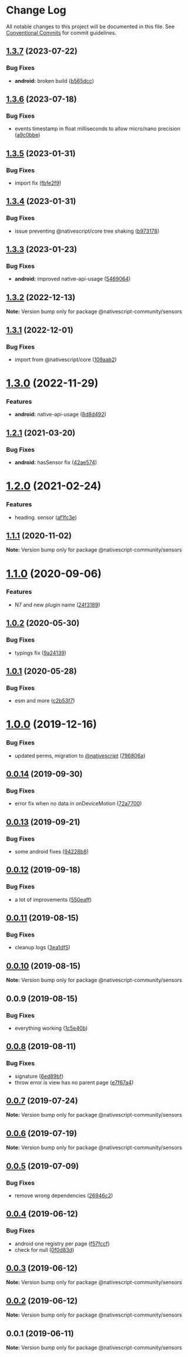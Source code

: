 # Change Log

All notable changes to this project will be documented in this file.
See [Conventional Commits](https://conventionalcommits.org) for commit guidelines.

## [1.3.7](https://github.com/nativescript-community/sensors/compare/v1.3.6...v1.3.7) (2023-07-22)


### Bug Fixes

* **android:** broken build ([b565dcc](https://github.com/nativescript-community/sensors/commit/b565dcc49f20f11df7d8634f4f9759afb0e2c92a))





## [1.3.6](https://github.com/nativescript-community/sensors/compare/v1.3.5...v1.3.6) (2023-07-18)


### Bug Fixes

* events timestamp in float milliseconds to allow micro/nano precision ([a9c0bbe](https://github.com/nativescript-community/sensors/commit/a9c0bbe3b24d3a0000bdcae924514ec6bea2b2e0))





## [1.3.5](https://github.com/nativescript-community/sensors/compare/v1.3.4...v1.3.5) (2023-01-31)


### Bug Fixes

* import fix ([fbfe2f9](https://github.com/nativescript-community/sensors/commit/fbfe2f9e680460e88cdb2e6edcbe13e9a6ea4d96))





## [1.3.4](https://github.com/nativescript-community/sensors/compare/v1.3.3...v1.3.4) (2023-01-31)


### Bug Fixes

* issue preventing @nativescript/core tree shaking ([b973178](https://github.com/nativescript-community/sensors/commit/b973178f274c94519d31cdab6f25dae8ecd34777))





## [1.3.3](https://github.com/nativescript-community/sensors/compare/v1.3.2...v1.3.3) (2023-01-23)


### Bug Fixes

* **android:** improved native-api-usage ([5469064](https://github.com/nativescript-community/sensors/commit/546906488ce787b2d38fa3007db794406a653177))





## [1.3.2](https://github.com/Akylas/nativescript-sensors/compare/v1.3.1...v1.3.2) (2022-12-13)

**Note:** Version bump only for package @nativescript-community/sensors





## [1.3.1](https://github.com/Akylas/nativescript-sensors/compare/v1.3.0...v1.3.1) (2022-12-01)


### Bug Fixes

* import from @nativescript/core ([109aab2](https://github.com/Akylas/nativescript-sensors/commit/109aab229eba0606e1851fd567ce9e0aa153d7f9))





# [1.3.0](https://github.com/Akylas/nativescript-sensors/compare/v1.2.1...v1.3.0) (2022-11-29)


### Features

* **android:** native-api-usage ([8d8d492](https://github.com/Akylas/nativescript-sensors/commit/8d8d492ca0e5b8c75bb83e17d07875bd007cfccd))





## [1.2.1](https://github.com/Akylas/nativescript-sensors/compare/v1.2.0...v1.2.1) (2021-03-20)


### Bug Fixes

* **android:** hasSensor fix ([42ae574](https://github.com/Akylas/nativescript-sensors/commit/42ae574ea067240002144c587448d89c8170917d))





# [1.2.0](https://github.com/Akylas/nativescript-sensors/compare/v1.1.1...v1.2.0) (2021-02-24)


### Features

* heading. sensor ([af1fc3e](https://github.com/Akylas/nativescript-sensors/commit/af1fc3e111d9eeea652af0aae00063d9380d0842))





## [1.1.1](https://github.com/Akylas/nativescript-sensors/compare/v1.1.0...v1.1.1) (2020-11-02)

**Note:** Version bump only for package @nativescript-community/sensors





# [1.1.0](https://github.com/Akylas/nativescript-sensors/compare/v1.0.2...v1.1.0) (2020-09-06)


### Features

* N7 and new plugin name ([24f3189](https://github.com/Akylas/nativescript-sensors/commit/24f3189fcafb7be7b262888de1afc5a97decfa58))





## [1.0.2](https://github.com/nativescript-community/sensors/compare/v1.0.1...v1.0.2) (2020-05-30)


### Bug Fixes

* typings fix ([9a24139](https://github.com/nativescript-community/sensors/commit/9a24139f8cbdc4ca3e93d254f7785cb9929eeb56))





## [1.0.1](https://github.com/nativescript-community/sensors/compare/v1.0.0...v1.0.1) (2020-05-28)


### Bug Fixes

* esm and more ([c2b53f7](https://github.com/nativescript-community/sensors/commit/c2b53f782416c1ae0cc92741811b6b7e770de721))





# [1.0.0](https://github.com/nativescript-community/sensors/compare/v0.0.14...v1.0.0) (2019-12-16)


### Bug Fixes

* updated perms, migration to [@nativescript](https://github.com/nativescript) ([796806a](https://github.com/nativescript-community/sensors/commit/796806ac8cdd27d5b9ea6de07a3df71f79a8b41e))





## [0.0.14](https://github.com/nativescript-community/sensors/compare/v0.0.13...v0.0.14) (2019-09-30)


### Bug Fixes

* error fix when no data in onDeviceMotion ([72a7700](https://github.com/nativescript-community/sensors/commit/72a7700))





## [0.0.13](https://github.com/nativescript-community/sensors/compare/v0.0.12...v0.0.13) (2019-09-21)


### Bug Fixes

* some android fixes ([94228b8](https://github.com/nativescript-community/sensors/commit/94228b8))





## [0.0.12](https://github.com/nativescript-community/sensors/compare/v0.0.11...v0.0.12) (2019-09-18)


### Bug Fixes

* a lot of improvements ([550eaff](https://github.com/nativescript-community/sensors/commit/550eaff))





## [0.0.11](https://github.com/nativescript-community/sensors/compare/v0.0.10...v0.0.11) (2019-08-15)


### Bug Fixes

* cleanup logs ([3ea1df5](https://github.com/nativescript-community/sensors/commit/3ea1df5))





## [0.0.10](https://github.com/nativescript-community/sensors/compare/v0.0.9...v0.0.10) (2019-08-15)

**Note:** Version bump only for package @nativescript-community/sensors





## 0.0.9 (2019-08-15)


### Bug Fixes

* everything working ([1c5e40b](https://github.com/nativescript-community/sensors/commit/1c5e40b))





## [0.0.8](https://github.com/nativescript-community/sensors/compare/v0.0.7...v0.0.8) (2019-08-11)


### Bug Fixes

* signature ([6ed89bf](https://github.com/nativescript-community/sensors/commit/6ed89bf))
* throw error is view has no parent page ([e7f67a4](https://github.com/nativescript-community/sensors/commit/e7f67a4))





## [0.0.7](https://github.com/nativescript-community/sensors/compare/v0.0.6...v0.0.7) (2019-07-24)

**Note:** Version bump only for package @nativescript-community/sensors





## [0.0.6](https://github.com/nativescript-community/sensors/compare/v0.0.5...v0.0.6) (2019-07-19)

**Note:** Version bump only for package @nativescript-community/sensors





## [0.0.5](https://github.com/nativescript-community/sensors/compare/v0.0.4...v0.0.5) (2019-07-09)


### Bug Fixes

* remove wrong dependencies ([26946c2](https://github.com/nativescript-community/sensors/commit/26946c2))





## [0.0.4](https://github.com/nativescript-community/sensors/compare/v0.0.3...v0.0.4) (2019-06-12)


### Bug Fixes

* android one registry per page ([f57fccf](https://github.com/nativescript-community/sensors/commit/f57fccf))
* check for null ([0f0d83d](https://github.com/nativescript-community/sensors/commit/0f0d83d))





## [0.0.3](https://github.com/nativescript-community/sensors/compare/v0.0.2...v0.0.3) (2019-06-12)

**Note:** Version bump only for package @nativescript-community/sensors





## [0.0.2](https://github.com/nativescript-community/sensors/compare/v0.0.1...v0.0.2) (2019-06-12)

**Note:** Version bump only for package @nativescript-community/sensors





## 0.0.1 (2019-06-11)

**Note:** Version bump only for package @nativescript-community/sensors
